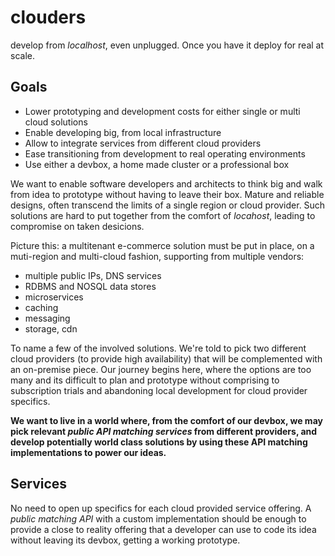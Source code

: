 # clouders
develop from *localhost*, even unplugged. Once you have it deploy for real at scale.

## Goals

* Lower prototyping and development costs for either single or multi cloud solutions
* Enable developing big, from local infrastructure
* Allow to integrate services from different cloud providers
* Ease transitioning from development to real operating environments
* Use either a devbox, a home made cluster or a professional box

We want to enable software developers and architects to think big and walk from idea to prototype without having to leave their box. Mature and reliable designs, often transcend the limits of a single region or cloud provider. Such solutions are hard to put together from the comfort of *locahost*, leading to compromise on taken desicions.

Picture this: a multitenant e-commerce solution must be put in place, on a muti-region and multi-cloud fashion, supporting from multiple vendors:

* multiple public IPs, DNS services
* RDBMS and NOSQL data stores
* microservices
* caching
* messaging
* storage, cdn

To name a few of the involved solutions. We're told to pick two different cloud providers (to provide high availability) that will be complemented with an on-premise piece. Our journey begins here, where the options are too many and its difficult to plan and prototype without comprising to subscription trials and abandoning local development for cloud provider specifics.

**We want to live in a world where, from the comfort of our devbox, we may pick relevant *public API matching services* from different providers, and develop potentially world class solutions by using these API matching implementations to power our ideas.**

## Services
No need to open up specifics for each cloud provided service offering. A *public matching API* with a custom implementation should be enough to provide a close to reality offering that a developer can use to code its idea without leaving its devbox, getting a working prototype.
